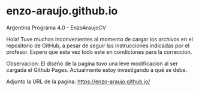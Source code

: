 # enzo-araujo.github.io

Argentina Programa 4.0 - EnzoAraujoCV

Hola! Tuve muchos inconvenientes al momento de cargar los archivos en el repositorio de GitHub, a pesar de seguir las instrucciones indicadas por el profesor. 
Espero que esta vez todo este en condiciones para la correccion.

Observacion: El diseño de la pagina tuvo una leve modificacion al ser cargada el Github Pages. Actualmente estoy investigando a qué se debe.

Adjunto la URL de la pagina: https://enzo-araujo.github.io/
